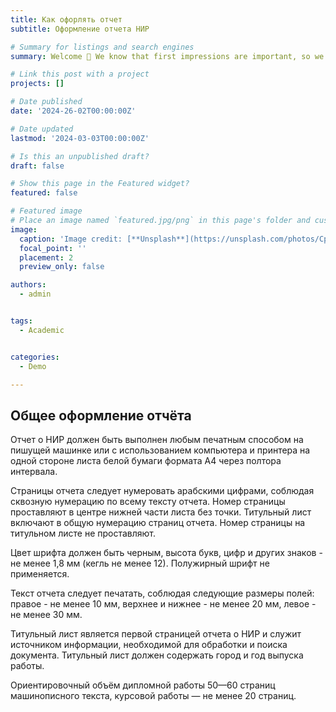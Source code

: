 ```yaml
---
title: Как офорлять отчет
subtitle: Оформление отчета НИР 

# Summary for listings and search engines
summary: Welcome 👋 We know that first impressions are important, so we've populated your new site with some initial content to help you get familiar with everything in no time.

# Link this post with a project
projects: []

# Date published
date: '2024-26-02T00:00:00Z'

# Date updated
lastmod: '2024-03-03T00:00:00Z'

# Is this an unpublished draft?
draft: false

# Show this page in the Featured widget?
featured: false

# Featured image
# Place an image named `featured.jpg/png` in this page's folder and customize its options here.
image:
  caption: 'Image credit: [**Unsplash**](https://unsplash.com/photos/CpkOjOcXdUY)'
  focal_point: ''
  placement: 2
  preview_only: false

authors:
  - admin


tags:
  - Academic


categories:
  - Demo

---
```







## Общее оформление отчёта

Отчет о НИР должен быть выполнен любым печатным способом на пишущей машинке или с использованием компьютера и принтера на одной стороне листа белой бумаги формата А4 через полтора интервала.

Страницы отчета следует нумеровать арабскими цифрами, соблюдая сквозную нумерацию по всему тексту отчета. Номер страницы проставляют в центре нижней части листа без точки. Титульный лист включают в общую нумерацию страниц отчета. Номер страницы на титульном листе не проставляют.

Цвет шрифта должен быть черным, высота букв, цифр и других знаков - не менее 1,8 мм (кегль не менее 12). Полужирный шрифт не применяется.

Текст отчета следует печатать, соблюдая следующие размеры полей: правое - не менее 10 мм, верхнее и нижнее - не менее 20 мм, левое - не менее 30 мм.

Титульный лист является первой страницей отчета о НИР и служит источником информации, необходимой для обработки и поиска документа. Титульный лист должен содержать город и год выпуска работы.

Ориентировочный объём дипломной работы 50—60 страниц машинописного текста, курсовой работы — не менее 20 страниц. 




